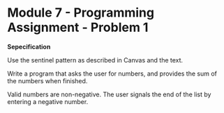 # Module 7 - Programming Assignment - Problem 1

**Sepecification**

Use the sentinel pattern as described in Canvas and the text.

Write a program that asks the user for numbers, and provides the sum of the numbers when finished.

Valid numbers are non-negative. The user signals the end of the list by entering a negative number.
